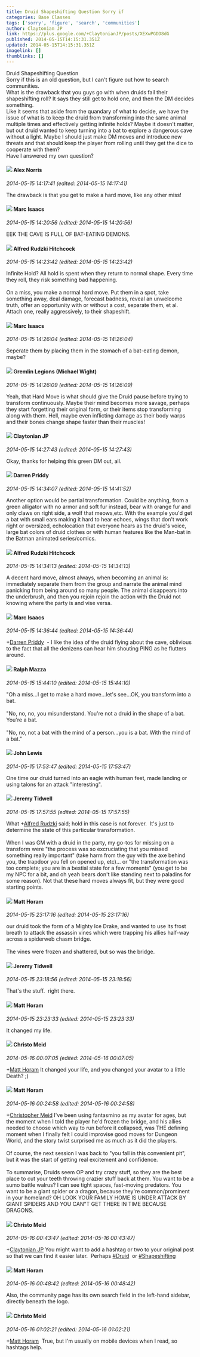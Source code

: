 ```yaml
---
title: Druid Shapeshifting Question Sorry if
categories: Base Classes
tags: ['sorry', 'figure', 'search', 'communities']
author: Claytonian JP
link: https://plus.google.com/+ClaytonianJP/posts/XEXwPGDD8dG
published: 2014-05-15T14:15:31.351Z
updated: 2014-05-15T14:15:31.351Z
imagelink: []
thumblinks: []
---
```


Druid Shapeshifting Question<br />Sorry if this is an old question, but I can&#39;t figure out how to search communities.<br />What is the drawback that you guys go with when druids fail their shapeshifting roll? It says they still get to hold one, and then the DM decides something. <br />Like it seems that aside from the quandary of what to decide, we have the issue of what is to keep the druid from transforming into the same animal multiple times and effectively getting infinite holds? Maybe it doesn&#39;t matter, but out druid wanted to keep turning into a bat to explore a dangerous cave without a light. Maybe I should just make DM moves and introduce new threats and that should keep the player from rolling until they get the dice to cooperate with them?<br />Have I answered my own question?
<div id='comment z12twzpzzu21vhs5o04cj3kj3njjdnta24w'>
  <h4><img src='{{site.baseurl}}//images/avatars/112750659160242168572_photo.jpg'> Alex Norris</h4>
      <p><cite>2014-05-15 14:17:41 (edited: 2014-05-15 14:17:41)</cite></p>
        <p>The drawback is that you get to make a hard move, like any other miss!</p>
</div>
        

<div id='comment z12twzpzzu21vhs5o04cj3kj3njjdnta24w'>
  <h4><img src='{{site.baseurl}}//images/avatars/100375389921368799865_photo.jpg'> Marc Isaacs</h4>
      <p><cite>2014-05-15 14:20:56 (edited: 2014-05-15 14:20:56)</cite></p>
        <p>EEK THE CAVE IS FULL OF BAT-EATING DEMONS.</p>
</div>
        

<div id='comment z12twzpzzu21vhs5o04cj3kj3njjdnta24w'>
  <h4><img src='{{site.baseurl}}//images/avatars/100812462809734403456_photo.jpg'> Alfred Rudzki Hitchcock</h4>
      <p><cite>2014-05-15 14:23:42 (edited: 2014-05-15 14:23:42)</cite></p>
        <p>Infinite Hold? All hold is spent when they return to normal shape. Every time they roll, they risk something bad happening.<br /><br />On a miss, you make a normal hard move. Put them in a spot, take something away, deal damage, forecast badness, reveal an unwelcome truth, offer an opportunity with or without a cost, separate them, et al. Attach one, really aggressively, to their shapeshift.</p>
</div>
        

<div id='comment z12twzpzzu21vhs5o04cj3kj3njjdnta24w'>
  <h4><img src='{{site.baseurl}}//images/avatars/100375389921368799865_photo.jpg'> Marc Isaacs</h4>
      <p><cite>2014-05-15 14:26:04 (edited: 2014-05-15 14:26:04)</cite></p>
        <p>Seperate them by placing them in the stomach of a bat-eating demon, maybe?</p>
</div>
        

<div id='comment z12twzpzzu21vhs5o04cj3kj3njjdnta24w'>
  <h4><img src='{{site.baseurl}}//images/avatars/114463285882634100096_photo.jpg'> Gremlin Legions (Michael Wight)</h4>
      <p><cite>2014-05-15 14:26:09 (edited: 2014-05-15 14:26:09)</cite></p>
        <p>Yeah, that Hard Move is what should give the Druid pause before trying to transform continuously. Maybe their mind becomes more savage, perhaps they start forgetting their original form, or their items stop transforming along with them. Hell, maybe even inflicting damage as their body warps and their bones change shape faster than their muscles!</p>
</div>
        

<div id='comment z12twzpzzu21vhs5o04cj3kj3njjdnta24w'>
  <h4><img src='{{site.baseurl}}//images/avatars/113038731865376814003_photo.jpg'> Claytonian JP</h4>
      <p><cite>2014-05-15 14:27:43 (edited: 2014-05-15 14:27:43)</cite></p>
        <p>Okay, thanks for helping this green DM out, all.</p>
</div>
        

<div id='comment z12twzpzzu21vhs5o04cj3kj3njjdnta24w'>
  <h4><img src='{{site.baseurl}}//images/avatars/105875318948666656289_photo.jpg'> Darren Priddy</h4>
      <p><cite>2014-05-15 14:34:07 (edited: 2014-05-15 14:41:52)</cite></p>
        <p>Another option would be partial transformation. Could be anything, from a green alligator with no armor and soft fur instead, bear with orange fur and only claws on right side, a wolf that meows,etc. With the example you&#39;d get a bat with small ears making it hard to hear echoes, wings that don&#39;t work right or oversized, echolocation that everyone hears as the druid&#39;s voice, large bat colors of druid clothes or with human features like the Man-bat in the Batman animated series/comics.</p>
</div>
        

<div id='comment z12twzpzzu21vhs5o04cj3kj3njjdnta24w'>
  <h4><img src='{{site.baseurl}}//images/avatars/100812462809734403456_photo.jpg'> Alfred Rudzki Hitchcock</h4>
      <p><cite>2014-05-15 14:34:13 (edited: 2014-05-15 14:34:13)</cite></p>
        <p>A decent hard move, almost always, when becoming an animal is: immediately separate them from the group and narrate the animal mind panicking from being around so many people. The animal disappears into the underbrush, and then you rejoin rejoin the action with the Druid not knowing where the party is and vise versa.</p>
</div>
        

<div id='comment z12twzpzzu21vhs5o04cj3kj3njjdnta24w'>
  <h4><img src='{{site.baseurl}}//images/avatars/100375389921368799865_photo.jpg'> Marc Isaacs</h4>
      <p><cite>2014-05-15 14:36:44 (edited: 2014-05-15 14:36:44)</cite></p>
        <p><span class="proflinkWrapper"><span class="proflinkPrefix">+</span><a class="proflink" href="https://plus.google.com/105875318948666656289" oid="105875318948666656289">Darren Priddy</a></span>  - I like the idea of the druid flying about the cave, oblivious to the fact that all the denizens can hear him shouting PING as he flutters around.</p>
</div>
        

<div id='comment z12twzpzzu21vhs5o04cj3kj3njjdnta24w'>
  <h4><img src='{{site.baseurl}}//images/avatars/105931587145202142417_photo.jpg'> Ralph Mazza</h4>
      <p><cite>2014-05-15 15:44:10 (edited: 2014-05-15 15:44:10)</cite></p>
        <p>&quot;Oh a miss...I get to make a hard move...let&#39;s see...OK, you transform into a bat.<br /><br />&quot;No, no, no, you misunderstand.  You&#39;re not a druid in the shape of a bat.  You&#39;re a bat.<br /><br />&quot;No, no, not a bat with the mind of a person...you is a bat.  With the mind of a bat.&quot;</p>
</div>
        

<div id='comment z12twzpzzu21vhs5o04cj3kj3njjdnta24w'>
  <h4><img src='{{site.baseurl}}//images/avatars/109359281743079012976_photo.jpg'> John Lewis</h4>
      <p><cite>2014-05-15 17:53:47 (edited: 2014-05-15 17:53:47)</cite></p>
        <p>One time our druid turned into an eagle with human feet, made landing or using talons for an attack &quot;interesting&quot;.</p>
</div>
        

<div id='comment z12twzpzzu21vhs5o04cj3kj3njjdnta24w'>
  <h4><img src='{{site.baseurl}}//images/avatars/117930164174691258467_photo.jpg'> Jeremy Tidwell</h4>
      <p><cite>2014-05-15 17:57:55 (edited: 2014-05-15 17:57:55)</cite></p>
        <p>What <span class="proflinkWrapper"><span class="proflinkPrefix">+</span><a class="proflink" href="https://plus.google.com/100812462809734403456" oid="100812462809734403456">Alfred Rudzki</a></span> said; hold in this case is not forever.  It&#39;s just to determine the state of this particular transformation.<br /><br />When I was GM with a druid in the party, my go-tos for missing on a transform were &quot;the process was so excruciating that you missed something really important&quot; (take harm from the guy with the axe behind you, the trapdoor you fell on opened up, etc)... or &quot;the transformation was too complete; you are in a bestial state for a few moments&quot; (you get to be my NPC for a bit, and oh yeah bears don&#39;t like standing next to paladins for some reason). Not that these hard moves always fit, but they were good starting points.</p>
</div>
        

<div id='comment z12twzpzzu21vhs5o04cj3kj3njjdnta24w'>
  <h4><img src='{{site.baseurl}}//images/avatars/105472060898626050077_photo.jpg'> Matt Horam</h4>
      <p><cite>2014-05-15 23:17:16 (edited: 2014-05-15 23:17:16)</cite></p>
        <p>our druid took the form of a Mighty Ice Drake, and wanted to use its frost breath to attack the assassin vines which were trapping his allies half-way across a spiderweb chasm bridge.<br /><br />The vines were frozen and shattered, but so was the bridge.</p>
</div>
        

<div id='comment z12twzpzzu21vhs5o04cj3kj3njjdnta24w'>
  <h4><img src='{{site.baseurl}}//images/avatars/117930164174691258467_photo.jpg'> Jeremy Tidwell</h4>
      <p><cite>2014-05-15 23:18:56 (edited: 2014-05-15 23:18:56)</cite></p>
        <p>That&#39;s the stuff.  right there.</p>
</div>
        

<div id='comment z12twzpzzu21vhs5o04cj3kj3njjdnta24w'>
  <h4><img src='{{site.baseurl}}//images/avatars/105472060898626050077_photo.jpg'> Matt Horam</h4>
      <p><cite>2014-05-15 23:23:33 (edited: 2014-05-15 23:23:33)</cite></p>
        <p>It changed my life.</p>
</div>
        

<div id='comment z12twzpzzu21vhs5o04cj3kj3njjdnta24w'>
  <h4><img src='{{site.baseurl}}//images/avatars/115945378293366517645_photo.jpg'> Christo Meid</h4>
      <p><cite>2014-05-16 00:07:05 (edited: 2014-05-16 00:07:05)</cite></p>
        <p><span class="proflinkWrapper"><span class="proflinkPrefix">+</span><a class="proflink" href="https://plus.google.com/105472060898626050077" oid="105472060898626050077">Matt Horam</a></span> It changed your life, and you changed your avatar to a little Death? ;)</p>
</div>
        

<div id='comment z12twzpzzu21vhs5o04cj3kj3njjdnta24w'>
  <h4><img src='{{site.baseurl}}//images/avatars/105472060898626050077_photo.jpg'> Matt Horam</h4>
      <p><cite>2014-05-16 00:24:58 (edited: 2014-05-16 00:24:58)</cite></p>
        <p><span class="proflinkWrapper"><span class="proflinkPrefix">+</span><a class="proflink" href="https://plus.google.com/115945378293366517645" oid="115945378293366517645">Christopher Meid</a></span> I&#39;ve been using fantasmino as my avatar for ages, but the moment when I told the player he&#39;d frozen the bridge, and his allies needed to choose which way to run before it collapsed, was THE defining moment when I finally felt I could improvise good moves for Dungeon World, and the story twist surprised me as much as it did the players.<br /><br />Of course, the next session I was back to &quot;you fall in this convenient pit&quot;, but it was the start of getting real excitement and confidence.<br /><br />To summarise, Druids seem OP and try crazy stuff, so they are the best place to cut your teeth throwing crazier stuff back at them. You want to be a sumo battle walrus? I can see tight spaces, fast-moving predators. You want to be a giant spider or a dragon, because they&#39;re common/prominent in your homeland? OH LOOK YOUR FAMILY HOME IS UNDER ATTACK BY GIANT SPIDERS AND YOU CAN&quot;T GET THERE IN TIME BECAUSE DRAGONS.</p>
</div>
        

<div id='comment z12twzpzzu21vhs5o04cj3kj3njjdnta24w'>
  <h4><img src='{{site.baseurl}}//images/avatars/115945378293366517645_photo.jpg'> Christo Meid</h4>
      <p><cite>2014-05-16 00:43:47 (edited: 2014-05-16 00:43:47)</cite></p>
        <p><span class="proflinkWrapper"><span class="proflinkPrefix">+</span><a class="proflink" href="https://plus.google.com/113038731865376814003" oid="113038731865376814003">Claytonian JP</a></span> You might want to add a hashtag or two to your original post so that we can find it easier later.  Perhaps  <a rel="nofollow" class="ot-hashtag" href="https://plus.google.com/s/%23Druid/posts">#Druid</a>  or  <a rel="nofollow" class="ot-hashtag" href="https://plus.google.com/s/%23Shapeshifting/posts">#Shapeshifting</a>  </p>
</div>
        

<div id='comment z12twzpzzu21vhs5o04cj3kj3njjdnta24w'>
  <h4><img src='{{site.baseurl}}//images/avatars/105472060898626050077_photo.jpg'> Matt Horam</h4>
      <p><cite>2014-05-16 00:48:42 (edited: 2014-05-16 00:48:42)</cite></p>
        <p>Also, the community page has its own search field in the left-hand sidebar, directly beneath the logo.</p>
</div>
        

<div id='comment z12twzpzzu21vhs5o04cj3kj3njjdnta24w'>
  <h4><img src='{{site.baseurl}}//images/avatars/115945378293366517645_photo.jpg'> Christo Meid</h4>
      <p><cite>2014-05-16 01:02:21 (edited: 2014-05-16 01:02:21)</cite></p>
        <p><span class="proflinkWrapper"><span class="proflinkPrefix">+</span><a class="proflink" href="https://plus.google.com/105472060898626050077" oid="105472060898626050077">Matt Horam</a></span>  True, but I&#39;m usually on mobile devices when I read, so hashtags help.</p>
</div>
        